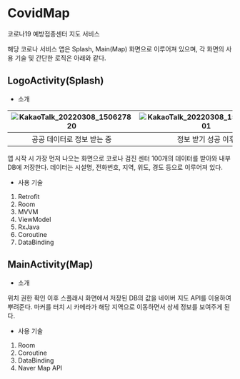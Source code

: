 # CovidMap
코로나19 예방접종센터 지도 서비스

해당 코로나 서비스 앱은 Splash, Main(Map) 화면으로 이루어져 있으며, 각 화면의 사용 기술 및 간단한 로직은 아래와 같다.

## LogoActivity(Splash)
* 소개

|![KakaoTalk_20220308_150627820](https://user-images.githubusercontent.com/50853634/157177224-23a66abb-6a0a-42b0-be76-011b88cbbf5b.jpg)|![KakaoTalk_20220308_150627820_01](https://user-images.githubusercontent.com/50853634/157177391-f9417a0e-e8b1-4525-a06c-11c9b775d754.jpg)|
|:---:|:---:|
|공공 데이터로 정보 받는 중|정보 받기 성공 이후|

앱 시작 시 가장 먼저 나오는 화면으로 코로나 검진 센터 100개의 데이터를 받아와 내부 DB에 저장한다.
데이터는 시설명, 전화번호, 지역, 위도, 경도 등으로 이루어져 있다.
* 사용 기술
1. Retrofit
2. Room
3. MVVM
4. ViewModel
5. RxJava
6. Coroutine
7. DataBinding

## MainActivity(Map)
* 소개

위치 권한 확인 이후 스플래시 화면에서 저장된 DB의 값을 네이버 지도 API를 이용하여 뿌려준다.
마커를 터치 시 카메라가 해당 지역으로 이동하면서 상세 정보를 보여주게 된다.
* 사용 기술
1. Room
2. Coroutine
3. DataBinding
4. Naver Map API
